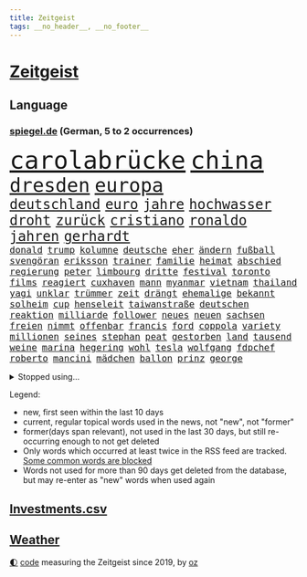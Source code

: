 ```yaml
---
title: Zeitgeist
tags: __no_header__, __no_footer__
---
```


# [Zeitgeist](https://oliz.io/zeitgeist/)

## Language

<h3><a href="https://www.spiegel.de" target="_blank">spiegel.de</a> (German, 5 to 2 occurrences)</h3>
<p style="font-family:monospace">
<span style="font-size:32pt"><a href="news_links.html#carolabrücke" class="new">carolabrücke</a></span>
<span style="font-size:32pt"><a href="news_links.html#china" class="current">china</a></span>
<br>
<span style="font-size:25pt"><a href="news_links.html#dresden" class="current">dresden</a></span>
<span style="font-size:25pt"><a href="news_links.html#europa" class="current">europa</a></span>
<br>
<span style="font-size:18pt"><a href="news_links.html#deutschland" class="current">deutschland</a></span>
<span style="font-size:18pt"><a href="news_links.html#euro" class="current">euro</a></span>
<span style="font-size:18pt"><a href="news_links.html#jahre" class="current">jahre</a></span>
<span style="font-size:18pt"><a href="news_links.html#hochwasser" class="current">hochwasser</a></span>
<span style="font-size:18pt"><a href="news_links.html#droht" class="current">droht</a></span>
<span style="font-size:18pt"><a href="news_links.html#zurück" class="current">zurück</a></span>
<span style="font-size:18pt"><a href="news_links.html#cristiano" class="current">cristiano</a></span>
<span style="font-size:18pt"><a href="news_links.html#ronaldo" class="current">ronaldo</a></span>
<span style="font-size:18pt"><a href="news_links.html#jahren" class="current">jahren</a></span>
<span style="font-size:18pt"><a href="news_links.html#gerhardt" class="current">gerhardt</a></span>
<br>
<span style="font-size:12pt"><a href="news_links.html#donald" class="current">donald</a></span>
<span style="font-size:12pt"><a href="news_links.html#trump" class="current">trump</a></span>
<span style="font-size:12pt"><a href="news_links.html#kolumne" class="current">kolumne</a></span>
<span style="font-size:12pt"><a href="news_links.html#deutsche" class="current">deutsche</a></span>
<span style="font-size:12pt"><a href="news_links.html#eher" class="current">eher</a></span>
<span style="font-size:12pt"><a href="news_links.html#ändern" class="current">ändern</a></span>
<span style="font-size:12pt"><a href="news_links.html#fußball" class="current">fußball</a></span>
<span style="font-size:12pt"><a href="news_links.html#svengöran" class="current">svengöran</a></span>
<span style="font-size:12pt"><a href="news_links.html#eriksson" class="current">eriksson</a></span>
<span style="font-size:12pt"><a href="news_links.html#trainer" class="current">trainer</a></span>
<span style="font-size:12pt"><a href="news_links.html#familie" class="current">familie</a></span>
<span style="font-size:12pt"><a href="news_links.html#heimat" class="current">heimat</a></span>
<span style="font-size:12pt"><a href="news_links.html#abschied" class="current">abschied</a></span>
<span style="font-size:12pt"><a href="news_links.html#regierung" class="current">regierung</a></span>
<span style="font-size:12pt"><a href="news_links.html#peter" class="current">peter</a></span>
<span style="font-size:12pt"><a href="news_links.html#limbourg" class="new">limbourg</a></span>
<span style="font-size:12pt"><a href="news_links.html#dritte" class="current">dritte</a></span>
<span style="font-size:12pt"><a href="news_links.html#festival" class="current">festival</a></span>
<span style="font-size:12pt"><a href="news_links.html#toronto" class="current">toronto</a></span>
<span style="font-size:12pt"><a href="news_links.html#films" class="current">films</a></span>
<span style="font-size:12pt"><a href="news_links.html#reagiert" class="current">reagiert</a></span>
<span style="font-size:12pt"><a href="news_links.html#cuxhaven" class="current">cuxhaven</a></span>
<span style="font-size:12pt"><a href="news_links.html#mann" class="current">mann</a></span>
<span style="font-size:12pt"><a href="news_links.html#myanmar" class="current">myanmar</a></span>
<span style="font-size:12pt"><a href="news_links.html#vietnam" class="new">vietnam</a></span>
<span style="font-size:12pt"><a href="news_links.html#thailand" class="current">thailand</a></span>
<span style="font-size:12pt"><a href="news_links.html#yagi" class="new">yagi</a></span>
<span style="font-size:12pt"><a href="news_links.html#unklar" class="current">unklar</a></span>
<span style="font-size:12pt"><a href="news_links.html#trümmer" class="current">trümmer</a></span>
<span style="font-size:12pt"><a href="news_links.html#zeit" class="current">zeit</a></span>
<span style="font-size:12pt"><a href="news_links.html#drängt" class="current">drängt</a></span>
<span style="font-size:12pt"><a href="news_links.html#ehemalige" class="current">ehemalige</a></span>
<span style="font-size:12pt"><a href="news_links.html#bekannt" class="current">bekannt</a></span>
<span style="font-size:12pt"><a href="news_links.html#solheim" class="new">solheim</a></span>
<span style="font-size:12pt"><a href="news_links.html#cup" class="current">cup</a></span>
<span style="font-size:12pt"><a href="news_links.html#henseleit" class="current">henseleit</a></span>
<span style="font-size:12pt"><a href="news_links.html#taiwanstraße" class="current">taiwanstraße</a></span>
<span style="font-size:12pt"><a href="news_links.html#deutschen" class="current">deutschen</a></span>
<span style="font-size:12pt"><a href="news_links.html#reaktion" class="current">reaktion</a></span>
<span style="font-size:12pt"><a href="news_links.html#milliarde" class="current">milliarde</a></span>
<span style="font-size:12pt"><a href="news_links.html#follower" class="current">follower</a></span>
<span style="font-size:12pt"><a href="news_links.html#neues" class="current">neues</a></span>
<span style="font-size:12pt"><a href="news_links.html#neuen" class="current">neuen</a></span>
<span style="font-size:12pt"><a href="news_links.html#sachsen" class="current">sachsen</a></span>
<span style="font-size:12pt"><a href="news_links.html#freien" class="current">freien</a></span>
<span style="font-size:12pt"><a href="news_links.html#nimmt" class="current">nimmt</a></span>
<span style="font-size:12pt"><a href="news_links.html#offenbar" class="current">offenbar</a></span>
<span style="font-size:12pt"><a href="news_links.html#francis" class="current">francis</a></span>
<span style="font-size:12pt"><a href="news_links.html#ford" class="current">ford</a></span>
<span style="font-size:12pt"><a href="news_links.html#coppola" class="current">coppola</a></span>
<span style="font-size:12pt"><a href="news_links.html#variety" class="new">variety</a></span>
<span style="font-size:12pt"><a href="news_links.html#millionen" class="current">millionen</a></span>
<span style="font-size:12pt"><a href="news_links.html#seines" class="current">seines</a></span>
<span style="font-size:12pt"><a href="news_links.html#stephan" class="current">stephan</a></span>
<span style="font-size:12pt"><a href="news_links.html#peat" class="new">peat</a></span>
<span style="font-size:12pt"><a href="news_links.html#gestorben" class="current">gestorben</a></span>
<span style="font-size:12pt"><a href="news_links.html#land" class="current">land</a></span>
<span style="font-size:12pt"><a href="news_links.html#tausend" class="current">tausend</a></span>
<span style="font-size:12pt"><a href="news_links.html#weine" class="new">weine</a></span>
<span style="font-size:12pt"><a href="news_links.html#marina" class="current">marina</a></span>
<span style="font-size:12pt"><a href="news_links.html#hegering" class="new">hegering</a></span>
<span style="font-size:12pt"><a href="news_links.html#wohl" class="current">wohl</a></span>
<span style="font-size:12pt"><a href="news_links.html#tesla" class="current">tesla</a></span>
<span style="font-size:12pt"><a href="news_links.html#wolfgang" class="current">wolfgang</a></span>
<span style="font-size:12pt"><a href="news_links.html#fdpchef" class="current">fdpchef</a></span>
<span style="font-size:12pt"><a href="news_links.html#roberto" class="new">roberto</a></span>
<span style="font-size:12pt"><a href="news_links.html#mancini" class="new">mancini</a></span>
<span style="font-size:12pt"><a href="news_links.html#mädchen" class="current">mädchen</a></span>
<span style="font-size:12pt"><a href="news_links.html#ballon" class="new">ballon</a></span>
<span style="font-size:12pt"><a href="news_links.html#prinz" class="current">prinz</a></span>
<span style="font-size:12pt"><a href="news_links.html#george" class="current">george</a></span>
</p>
<details>
<summary>Stopped using...</summary>
<p class="former" style="font-size:12pt">
mittelmeer(1423) richterin(1423) 2000(1421) angeklagte(1420) echte(1420) gefordert(1420) kritische(1420) beweisen(1419) elfmeter(1419) kurzfristig(1419) festnahmen(1418) gefährden(1418) mai(1418) niederländische(1418) verkehrsminister(1418) verschiebt(1418) übergeben(1418) anleger(1417) bewegung(1417) facebook(1417) frankfurter(1417) londoner(1417) skandal(1417) spdpolitiker(1417) verschieben(1417) weiteres(1417) beachten(1416) dokumente(1416) enorm(1416) entwickelt(1416) kritiker(1416) lehnt(1416) weißen(1416) öffnen(1416) covid(1415) razzia(1415) signal(1415) willen(1415) aussicht(1414) bremer(1414) forderte(1414) kräftig(1414) remis(1414) täglich(1414) bidens(1413) europäer(1413) litauen(1413) nürnberg(1413) themen(1413) verluste(1413) verteidigungsministerium(1413) welle(1413) 10000(1412) beschimpft(1412) konkurrenz(1412) party(1412) villa(1412) bestätigen(1411) florida(1411) for(1411) passt(1411) senkt(1411) sinkt(1411) usamerikaner(1411) verbrechen(1411) verlängern(1411) belasten(1410) weder(1410) untersuchungsausschuss(1409) verpassen(1409) börse(1408) irak(1408) vorstellen(1408) bundesstaat(1406) gebrochen(1406) roman(1406) sowie(1405) zuständige(1405) achten(1404) half(1404) lücke(1404) see(1404) feuerwehrleute(1403) gebe(1403) wochenlang(1403) euparlament(1402) brutal(1401) nordkorea(1400) park(1400) globale(1398) ordnung(1397) schwierige(1397) projekte(1395) ausrüstung(1394) enge(1394) nachgewiesen(1394) immerhin(1393) rang(1388) krisen(1386) training(1386) dutzend(1378) schützt(1375) geblieben(1374) sogenannten(1372) herausforderungen(1369) teuren(1369) ausgaben(1362) rache(1354) estland(1290) rückgang(1275) carlos(1267) konservative(1253) politikern(1248) long(1237) geehrt(1220) interessen(1219) fußballstar(1210) drohende(1179) serbien(1178) jahresende(1175) stundenlang(1161) kleidung(1159) arte(1153) rereportage(1153) mächtigen(1135) ausgefallen(1123) befürwortet(1111) exil(1104) börsen(1096) angestellten(1086) immobilien(1084) fifa(1080) australiens(1053) spezielle(1051) abkommen(1050) eingeführt(1050) laura(1001) lieferung(979) bat(970) hinzu(965) spaltung(944) helikopter(936) gebiete(906) unmittelbar(901) töchter(897) angriffskrieg(891) langsam(891) typ(887) günstige(879) fußballerinnen(871) wall(866) anschuldigungen(856) heiß(848) exuspräsident(831) iii(816) ulrich(814) lob(811) jimmy(808) gegenwart(803) osnabrück(803) spitzt(801) entfernen(785) jemals(785) verstoßen(782) erdbeben(780) stören(776) angespannt(765) zurückhaltung(764) äußerst(759) hände(746) medizin(740) gott(733) erzielte(722) angeblicher(721) lula(721) yorker(720) talkshow(717) aufholjagd(710) tel(705) fortschritt(704) kompliziert(695) aviv(694) lionel(690) katze(688) zweifeln(688) aktivist(682) alice(674) außenpolitik(669) flugabwehr(652) liberale(647) gedroht(640) muster(627) jahresbeginn(623) day(607) passanten(601) erfolgreiche(596) rüstet(596) 18jähriger(595) demonstriert(594) muslime(590) springen(587) übers(581) fahrbahn(580) junta(579) verdächtigt(579) alcaraz(575) heran(574) angestiegen(571) uefa(561) brauche(558) ausflug(549) aufträge(542) gala(542) wendepunkt(542) schwangerschaftsabbrüche(535) eingeräumt(533) betreiben(529) dominieren(527) handelte(525) südwesten(525) schließung(521) geflüchtet(511) reuß(510) brachten(509) arten(507) gekürt(505) rahmen(502) staatsschutz(494) nachts(491) staatsbürger(491) experiment(488) usamerikanische(487) grundlage(482) belgische(480) evakuierung(478) vollem(478) auswirken(471) südkoreas(469) zoll(468) gelände(458) mohammed(458) lukas(444) fasziniert(441) moschee(441) rasen(441) rechtsextremer(440) älterer(434) abgewehrt(433) philosoph(432) missstände(430) gesellschaftliche(427) auflösung(423) stellenabbau(423) vorlegen(422) queere(421) entscheidende(416) ärmelkanal(416) durchschnitt(411) schwitzen(408) unterbunden(408) nördlich(405) brandmauer(404) antwortet(396) schönste(395) extremer(391) wirtschaftsweise(389) wegovy(388) betriebe(386) unerwartete(384) airport(382) stoppte(382) sichergestellt(375) wolff(374) betrachten(373) völkermord(371) 42(367) 24jährige(366) superreiche(365) rechtsextremisten(362) eiffelturm(361) roter(360) erwachsenen(355) tvsender(355) disziplin(353) kassel(348) miliz(348) 99(346) sicherheitslage(345) achtzigerjahren(344) auswertung(343) beschwert(339) lebende(337) tauchen(337) oppositionspolitiker(336) klarer(333) jüdischen(332) reifen(330) sanitäter(330) weitreichenden(330) duo(329) affen(326) daneben(325) störungen(324) turbulenzen(322) demos(321) taucht(321) sanierung(317) handball(315) angeschlagen(310) willkommen(310) schmerzen(309) vielfältig(306) spdpolitikerin(303) abschneiden(302) liebäugelt(301) massaker(301) europameisterschaft(299) israelgazanews(299) messungen(297) israelhamaskrieg(293) adam(292) tipp(292) lebron(291) unbeliebt(291) jüdinnen(289) bewaffneter(288) aussetzen(287) mangelt(285) schade(283) bombardiert(281) gibt’s(281) stationieren(280) strengen(280) hamasmassaker(279) gazakriegs(278) verhält(277) vollständige(277) passierte(275) evan(273) student(273) kanye(272) abwärtstrend(270) jacob(270) siegerin(268) geheimnisse(267) regionalbahn(266) bereichen(265) geplantes(265) oscarpreisträgerin(263) bestraft(262) einhaltung(262) ausgleich(261) dreijähriger(261) lloyd(261) trauen(260) verdanken(259) großstädten(257) vereidigt(255) gershkovich(252) hochrangiger(252) zurückgekehrt(252) erschoss(251) wahre(250) wundert(248) besitzen(247) dorthin(247) teamkollegen(247) mehrfamilienhaus(246) spruch(244) inspirieren(243) niklas(243) kremlgegner(242) gebrannt(240) to(240) oslo(239) ärgern(239) verfügt(238) stürmt(237) prag(235) 1997(232) hansa(232) erholt(231) provokation(231) you(231) kinderpornografie(230) taipeh(227) niemals(225) kiewer(224) wofür(224) günstigeren(221) vorm(221) wassermassen(221) benötigte(220) ehren(220) norweger(220) machtdemonstration(217) gegensteuern(216) nachholbedarf(215) satelliten(215) 737(214) japaner(214) handballer(213) rückwirkend(213) berühmteste(212) notlandung(212) südafrikas(212) allgegenwärtig(211) anhörung(211) zusammenstößen(210) gewidmet(209) mittleren(208) schusswaffen(207) matteo(206) besetztes(205) horrorfilm(204) prallte(204) athletinnen(203) rundfunk(203) unabhängigen(203) streng(202) asien(201) gymnasium(201) kalte(201) hochrangige(200) angesetzt(199) nackte(199) eintritt(198) rechtens(198) zurückziehen(198) karriereende(197) pferd(193) populisten(193) alzheimer(192) missbrauchte(192) brot(191) häusern(191) 74(190) fragte(190) south(190) oleg(189) usflugzeugbauer(189) zwölfjähriger(189) großeltern(186) polizeibeamte(183) lösten(181) sechste(181) storniert(181) free(180) lea(180) spielraum(180) kostenlosen(179) ranking(179) vorrücken(179) erhältlich(178) mount(178) pferde(178) lüge(177) kimmel(176) gewalttat(175) insolvenzen(175) tvshow(173) vorgeführt(172) aufgegriffen(171) ehen(171) rollstuhl(171) anschließenden(170) blutbad(170) berühmtes(169) gleiche(169) klettert(169) dienen(168) heilbronn(168) limburg(168) märkte(168) outfits(168) wehr(168) running(167) vizepräsident(164) klassenerhalt(162) puigdemont(162) bomben(161) durchhalten(161) lunge(161) rhetorik(161) bewegte(160) marihuana(160) offenhalten(160) fastfoodkette(159) obergrenze(158) staatspräsident(158) tue(157) überdurchschnittlich(157) aufsichtsrat(156) ogunleye(156) gordon(155) beier(154) katalanische(153) josh(152) leo(151) verdächtig(151) töteten(150) unvermittelt(150) augenhöhe(149) gattin(149) orientierung(148) space(148) umbruch(148) stießen(147) stützpunkt(147) lärm(146) noah(146) passagieren(146) benehmen(145) km/h(145) public(145) wade(145) südeuropa(144) gesellschaftlichen(143) ioc(143) rügen(143) verläuft(143) relevant(142) übergriffen(142) elefanten(141) verschütteten(141) gesprächskanäle(140) größtes(139) akut(138) befördern(138) kostenlose(138) gemerkt(137) neuigkeiten(137) geredet(136) speisen(136) schriftstellerin(135) mitfavorit(134) beseitigen(133) birgit(133) ehrenpräsident(133) eroller(133) luisa(133) toren(133) unterstrich(133) überraschender(133) gewalttäter(132) luftschlag(132) zahlreicher(132) menschenmassen(131) wetterlage(131) bemühen(130) leitungen(130) befindlichkeiten(129) obdachlosen(129) selfie(129) neugebauer(128) christopher(127) gewalttätigen(127) hindernis(127) kapazität(127) scham(127) begleiten(126) parteispitze(126) psychiatrie(126) schmerzhaft(125) beleidigung(124) flüchtling(124) hofften(124) hommage(124) sergio(124) zuwachs(124) vergisst(123) schlägen(122) vergeltungsschlag(122) beck(121) dschihadisten(121) römische(121) schikane(121) serienkiller(121) jahrhunderts(120) nehammer(120) bruch(119) depression(119) jenen(119) usgericht(119) überragende(119) ablauf(118) alkoholisierter(117) mau(117) aufhebung(116) curry(116) jeher(116) thronfolger(116) bildete(115) quälte(115) strafbar(115) erdgas(114) lennon(114) markenzeichen(114) nadal(113) reitsport(113) wohnort(113) gezielten(111) heizt(111) ritt(111) verwarnt(111) besuchte(110) bnd(109) döner(109) überschwänglich(109) abgelegt(108) gerüchten(108) kneipe(108) sexistischer(107) sportlerinnen(107) stabhochspringer(107) zutrauen(107) gefühlte(106) mysteriösen(106) reichsbürgerprozess(106) späteren(106) strahlen(106) unterschätzte(106) verlegen(106) durchfall(105) erbrechen(105) feier(105) kulturgut(105) akten(104) brötchen(104) freedom(104) demonstrierenden(103) gelieferte(103) holprig(103) erreichten(102) fußballmannschaft(102) russlandukrainenews(102) schulleitung(102) eintrittsgeld(101) fdppolitiker(101) hervorgebracht(101) tonne(101) topteam(101) kerstin(100) minnesota(100) perfekt(100) koalitionsbruch(99) memmingen(99) palästinensern(99) grimm(98) tunesien(98) g7(97) giffey(97) stiegen(97) ullrich(97) toxische(96) vertraut(96) haushaltsstreit(95) derselben(94) river(94) sea(94) willkür(94) hungerstreik(93) reiter(93) wasserqualität(93) copernicus(92) herford(92) manches(92) verzeichnen(92) zivilen(92) einsatzkräften(91) entwendete(91) graue(91) kerle(91) marschieren(91) zugegeben(91) community(90) griechische(90) lebensraum(90) millionär(90) satellitennetzwerk(90) unmittelbarer(90) anspannung(89) berlintiergarten(89) googles(89) italienerin(89) notarzt(89) safe(89) ameisen(88) glaubte(88) hitzetote(88) kaulitz(88) 23jähriger(87) coolsten(87) evakuierungen(87) hansestadt(87) happy(87) henning(87) lässig(87) meisterin(87) nördlichen(87) schlafzimmer(87) vizepräsidentschaft(87) 89jährige(86) esprit(86) gallant(86) kreislaufprobleme(86) parteiausschluss(86) slowenien(86) yoav(86) allmählich(85) angebracht(85) digitalkonzerne(85) ingrid(85) schnauzbart(85) toppen(85) ukrainischem(85) veronika(85) versailles(85) zelebriert(85) begründen(84) cartoonisten(84) migrationsexperte(84) nachrichtenagentur(84) pauschale(84) reichsbürgergruppe(84) schoigu(84) 200000(83) abwehrspieler(83) befahrenen(83) chefredakteur(83) entreißen(83) fußballtransferticker(83) irische(83) verschwundenen(83) besteigt(82) entfalten(82) erzürnt(82) fußballeuropameisterschaft(82) helikopters(82) kugelstoßen(82) landeschefs(82) mali(82) vereinzelt(82) verzaubert(82) blanchett(81) breaking(81) cate(81) crash(81) end(81) katalane(81) rohingya(81) turner(81) bafög(80) cia(80) forensische(80) neunzigerjahre(80) regimegegner(80) sportgeschichte(80) sturzfluten(80) zugeben(80) beruhigt(79) gewaltsamen(79) gressel(79) gustav(79) aufgestiegen(78) diebstahls(78) geistige(78) kakerlaken(78) lgbtq+community(78) weinten(78) affleck(77) arbeitsgericht(77) drittligisten(77) geschehnissen(77) hitzewelle(77) liegenden(77) trümmern(77) 57jährigen(76) faktoren(76) fußballnationalspieler(76) gabe(76) kröv(76) love(76) profifußball(76) rassistischer(76) sperrgebiet(76) suchten(76) aura(75) eingestürztem(75) fortsetzen(75) gegröle(75) kigenerierten(75) prügeln(75) umgebung(75) unerfahren(75) erlangte(74) ermordeten(74) innenverteidiger(74) iowa(74) lebensretter(74) lehnte(74) limbachoberfrohna(74) süddeutschland(74) abbrüche(73) are(73) heidelberger(73) rich(73) bauunternehmer(72) boll(72) ceos(72) datenmengen(72) internets(72) lampe(72) zusehends(72) badeunfall(71) hakenkreuz(71) parole(71) r(71) zigarette(71) mittelalterliche(70) tiefpunkt(70) tropensturm(70) typen(70) unterstellt(70) völkerrecht(70) hrubesch(69) latte(69) neunjährige(69) söldner(69) büroleiterin(68) darja(68) gehaltserhöhung(68) gleitschirmflieger(68) halsketten(68) kursanstieg(68) lösungen(68) militärführung(68) schwangerschaft(68) stürmte(68) varfolomeev(68) aufzeichnungsbeginn(67) bemerkt(67) scheren(67) sportgymnastin(67) wussten(67) zoff(67) 34jährigen(66) arbeitstag(66) astronaut(66) aufwendigen(66) badischen(66) cocacola(66) grüner(66) lgbtq+(66) limjaroenrat(66) pita(66) räuscher(66) sklerose(66) vertrauliche(66) volkes(66) bundesinnenministerium(65) bürgergeldempfänger(65) einreiseverbot(65) ftipleite(65) gravierender(65) leeren(65) linkenchefin(65) orientierungslos(65) sellner(65) bedrohungslage(64) kiesewetter(64) kimaschinen(64) ride(64) usbasketballerinnen(64) hardware(63) lebensphase(63) ofen(63) traumpaar(63) wassertemperaturen(63) winkel(63) followern(62) gedient(62) kümmern(62) wettkämpfen(62) annika(61) big(61) etappen(61) gedämpft(61) mac(61) 24jähriger(60) eingespielt(60) enormen(60) gelben(60) gleichen(60) jedermann(60) klose(60) miroslav(60) popsängerin(60) verreisen(60) etat(59) gärten(59) vince(59) bahnhöfen(58) bezweckt(58) grundsatzentscheidung(58) hurrikan(58) häuslicher(58) komitee(58) spürhund(58) terrorgefahr(58) undercover(58) verliere(58) wahlunterlagen(58) wissenschaftlern(58) wohlbefinden(58) 39jähriger(57) auftaktsieg(57) maus(57) niederbayern(57) nowitzki(57) turniers(57) angemessen(56) arabische(56) ariana(56) billige(56) insaumfrage(56) magabewegung(56) passende(56) redmann(56) sonntagsfrage(56) angezogen(55) beinaheabsturz(55) fördermittel(55) gewalttätigsten(55) gewählte(55) internetstar(55) oranje(55) parteigründerin(55) verwechselt(55) übertragung(55) akuter(54) céline(54) dion(54) entspannter(54) fähigkeiten(54) ländervergleich(54) riecht(54) videobilder(54) beziehen(53) eingekauft(53) fußballturniere(53) fünfmal(53) hauptverdächtiger(53) markiert(53) medikament(53) wehrte(53) entsprungen(52) geistigen(52) landesminister(52) sportfans(52) todesdrohungen(52) 70000(51) arrangieren(51) ausgeflogen(51) ernster(51) erteilen(51) fahrerlaubnis(51) gazastadt(51) immobilienpreise(51) kollabieren(51) scheuen(51) unerhörte(51) urbane(51) angehalten(50) friedensgespräche(50) rettungsschwimmer(50) sichtlich(50) 1947(49) alternden(49) ardsommerinterview(49) hausbesitzern(49) hauseigentümer(49) dad(48) demokrat(48) elternhaus(48) fbiagentin(48) käme(48) oscars(48) sportarten(48) taylorswiftkonzert(48) unterrichten(48) geltenden(47) rudert(47) verdienten(47) widersprechen(47) anonym(46) birthday(46) exweltmeister(46) größen(46) katastrophalem(46) militärexperte(46) frankreichrundfahrt(45) funken(45) lagern(45) obdachloser(45) pekings(45) schlichtet(45) tritten(45) vermisstenfall(45) liberaler(44) masoud(44) pezeshkian(44) beworben(43) rechtsradikalen(43) wohnzimmer(43) 1300(42) erledigt(42) flohen(42) klappte(42) ungültig(42) erschließen(41) gefühlen(41) kappt(41) schwimmstar(41) teamkollegin(41) erschaffen(40) lebenden(40) legendäres(40) neulinge(40) nominieren(40) stiehlt(40) aufleben(39) carles(39) flughafens(39) ikonischen(39) separatistenführer(39) terminal(39) gekehrt(38) nahal(38) oz(38) sympathien(38) taiwanischen(38) tony(38) wahlkampfteam(38) folgenreiche(37) paramount(37) sprinter(37) wiederholen(37) fruchtbar(36) radew(36) wahlwerbespot(36) barbershops(35) eingeklemmt(35) einzel(35) gelockert(35) grundsicherung(35) peilen(35) sprintet(35) turnen(35) ötzi(35) avatar(34) friedliche(34) philippinischen(34) rekordtempo(34) landesvater(33) mocromafia(33) rap(33) süle(33) weiterbildung(33) abnehmspritzen(32) buchungen(32) empfindet(31) fortsetzungen(31) gastronomen(31) gesundheitliche(31) kühen(31) verwüstung(31) wattenmeer(31) detroit(30) kinokassen(30) neuartige(30) orlow(30) schulgebäude(30) selbstvertrauen(30) tiergarten(30) unlängst(30) wednesday(30) 55jähriger(29) anschlagsplänen(29) jauernig(29) merkt(29) seychellen(29) anrichten(28) londons(28) trab(28) asphalt(27) compact(27) gemieden(27) infineon(27) vizekandidaten(27) cage(26) kartenhaus(26) longlegs(26) mälzer(26) nicolas(26) ausrücken(25) cdumann(25) heldin(25) kür(25) mitschüler(25) mushrooms(25) saied(25) verbaut(25) drohnenangriffen(24) folterte(24) uslangstreckenwaffen(24) zuständigen(24) ächzt(24) änderung(24) arbeitslose(23) charité(23) opfert(23) penis(23) usraketen(23) beschreiben(22) fehlgeburt(22) mieterhöhungen(22) olympiaaus(22) rechtsextremes(22) vermächtnis(22) verzeihung(22) austin(21) beschrieb(21) beschäftigung(21) brasilianerin(21) gemobbt(21) geschwächt(21) hockeyspieler(21) hüten(21) lateinamerika(21) progressive(21) toskana(21) usbasketballer(21) übertreffen(21) gräbern(20) irantreue(20) malaika(20) mangels(20) mihambo(20) millennials(20) thüringischen(20) usjournalisten(20) verkäufen(20) weitspringerin(20) absolventen(19) blanc(19) drohnenattacke(19) gangs(19) handydaten(19) krasse(19) mitkommen(19) mont(19) theorien(19) zone(19) empfänger(18) golfturnier(18) kriege(18) olympiasieg(18) prozentsatz(18) renate(18) varta(18) afghanischen(17) bahnstrecken(17) damon(17) eigenschaften(17) erprobt(17) konserven(17) unterdrückt(17) beachvolleyball(16) deadpool(16) einzigartigen(16) fahrschüler(16) inspiriert(16) korallenriff(16) luca(16) metropolen(16) midlifecrisis(16) nawalnys(16) pädagogen(16) staatsräson(16) velde(16) wolverine(16) bach(15) dogg(15) iocpräsident(15) nordkoreanischen(15) olympiatag(15) olympionike(15) skurrilsten(15) snoop(15) sportliche(15) überträgt(15) altstadt(14) doppelsieg(14) dönerstreit(14) einigkeit(14) klimaanlagen(14) kreiert(14) sechsten(14) tiefsee(14) unnötig(14) abkühlung(13) avengers(13) bradley(13) chefetagen(13) downey(13) hochsommer(13) rassistisches(13) schattenkrieg(13) wettkämpfe(13) fahndern(12) gefährt(12) kinderlose(12) koks(12) olympiadebüt(12) perseiden(12) schwangerer(12) wilder(12) charta(11) playlist(11) plötzliche(11) quere(11) sportprogramm(11) tastet(11)
</p>
</details>
<p>Legend:
<ul>
<li><span class="new">new</span>, first seen within the last 10 days</li>
<li><span class="current">current</span>, regular topical words used in the news, not "new", not "former"</li>
<li><span class="former">former(days span relevant)</span>, not used in the last 30 days, but still re-occurring enough to not get deleted</li>
<li>Only words which occurred at least twice in the RSS feed are tracked. <a href="language/filters.py">Some common words are blocked</a></li>
<li>Words not used for more than 90 days get deleted from the database, but may re-enter as "new" words when used again</li>
</ul>
</p>

## [Investments](investments.html)[.csv](investments.csv)

## [Weather](weather.html)

<footer>
<a href="javascript:toggleTheme()" class="nav">🌓</a>
<a href="https://github.com/ooz/zeitgeist">code</a> measuring the Zeitgeist since 2019, by <a href="https://oliz.io">oz</a>
</footer>

